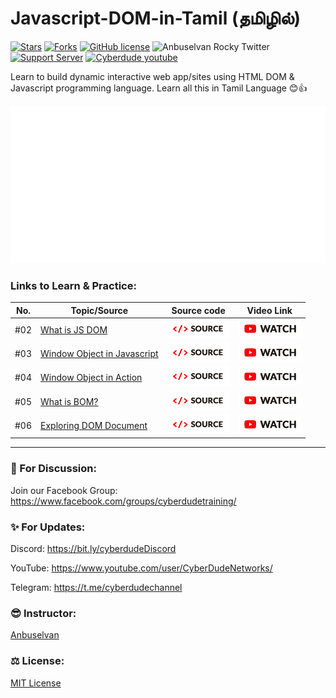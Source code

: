 # Javascript-DOM-in-Tamil (தமிழில்)

[![Stars](https://img.shields.io/github/stars/anburocky3/Javascript-DOM-in-Tamil)](https://github.com/anburocky3/Javascript-DOM-in-Tamil)
[![Forks](https://img.shields.io/github/forks/anburocky3/Javascript-DOM-in-Tamil)](https://github.com/anburocky3/Javascript-DOM-in-Tamil)
[![GitHub license](https://img.shields.io/github/license/anburocky3/Javascript-DOM-in-Tamil)](https://github.com/anburocky3/Javascript-DOM-in-Tamil)
![Anbuselvan Rocky Twitter](https://img.shields.io/twitter/url?style=social&url=https%3A%2F%2Fgithub.com%2Fanburocky3%2FJavascript-DOM-in-Tamil)
[![Support Server](https://img.shields.io/discord/742347296091537448.svg?label=Discord&logo=Discord&colorB=7289da)](https://bit.ly/cyberdudeDiscord)
[![Cyberdude youtube](https://img.shields.io/youtube/channel/subscribers/UCteUj8bL1ppZcS70UCWrVfw?style=social)](https://bit.ly/cyberdudeYT)

Learn to build dynamic interactive web app/sites using HTML DOM & Javascript programming language. Learn all this in Tamil Language 😊👍

<img src="./supports/header.svg" alt="Learn more from cyberdude networks."/>

### Links to Learn & Practice:

| No. | Topic/Source                                                                                                             | Source code                                                                                                                                      | Video Link                                                                                              |
| --- | ------------------------------------------------------------------------------------------------------------------------ | ------------------------------------------------------------------------------------------------------------------------------------------------ | ------------------------------------------------------------------------------------------------------- |
| #02 | [What is JS DOM](https://github.com/anburocky3/Javascript-DOM-in-Tamil/tree/02-what-is-dom)                              | [<img width="100px" src="./supports/code-btn.png" />](https://github.com/anburocky3/Javascript-DOM-in-Tamil/tree/02-what-is-dom)                 | [<img width="100px" src="./supports/video-btn.png" />](https://www.youtube.com/user/CyberDudeNetworks/) |
| #03 | [Window Object in Javascript](https://github.com/anburocky3/Javascript-DOM-in-Tamil/tree/03-Window-Object-in-Javascript) | [<img width="100px" src="./supports/code-btn.png" />](https://github.com/anburocky3/Javascript-DOM-in-Tamil/tree/03-Window-Object-in-Javascript) | [<img width="100px" src="./supports/video-btn.png" />](https://www.youtube.com/user/CyberDudeNetworks/) |
| #04 | [Window Object in Action](https://github.com/anburocky3/Javascript-DOM-in-Tamil/tree/04-Window-Object-in-Action)         | [<img width="100px" src="./supports/code-btn.png" />](https://github.com/anburocky3/Javascript-DOM-in-Tamil/tree/04-Window-Object-in-Action)     | [<img width="100px" src="./supports/video-btn.png" />](https://www.youtube.com/user/CyberDudeNetworks/) |
| #05 | [What is BOM?](https://github.com/anburocky3/Javascript-DOM-in-Tamil/tree/05-what-is-bom)                                | [<img width="100px" src="./supports/code-btn.png" />](https://github.com/anburocky3/Javascript-DOM-in-Tamil/tree/05-what-is-bom)                 | [<img width="100px" src="./supports/video-btn.png" />](https://www.youtube.com/user/CyberDudeNetworks/) |
| #06 | [Exploring DOM Document](https://github.com/anburocky3/Javascript-DOM-in-Tamil/tree/06-Exploring-DOM-Document)           | [<img width="100px" src="./supports/code-btn.png" />](https://github.com/anburocky3/Javascript-DOM-in-Tamil/tree/06-Exploring-DOM-Document)      | [<img width="100px" src="./supports/video-btn.png" />](https://www.youtube.com/user/CyberDudeNetworks/) |

---

### 📝 For Discussion:

Join our Facebook Group: https://www.facebook.com/groups/cyberdudetraining/

### ✨ For Updates:

Discord: https://bit.ly/cyberdudeDiscord

YouTube: https://www.youtube.com/user/CyberDudeNetworks/

Telegram: https://t.me/cyberdudechannel

### 😎 Instructor:

[Anbuselvan](https://www.facebook.com/anburocky3)

### ⚖️ License:

[MIT License](./LICENSE.md)
